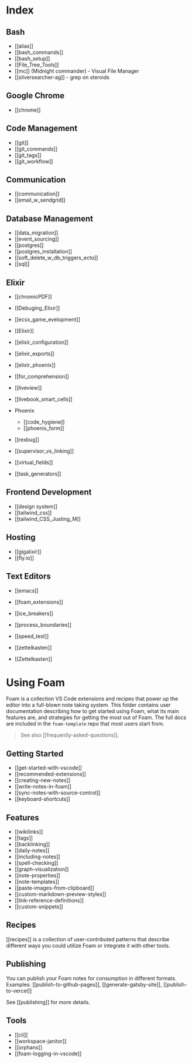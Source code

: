 # Index

## Bash
- [[alias]]
- [[bash_commands]]
- [[bash_setup]]
- [[File_Tree_Tools]]
- [[mc]] (Midnight commander) - Visual File Manager
- [[silversearcher-ag]] - grep on steroids

## Google Chrome
- [[chrome]]

## Code Management
- [[git]]
- [[git_commands]]
- [[git_tags]]
- [[git_workflow]]

## Communication
- [[communication]]
- [[email_w_sendgrid]]

## Database Management
- [[data_migration]]
- [[event_sourcing]]
- [[postgres]]
- [[postgres_installation]]
- [[soft_delete_w_db_triggers_ecto]]
- [[sql]]

## Elixir
- [[chromicPDF]]
  
- [[Debuging_Elixir]]
- [[ecsx_game_evelopment]]
- [[Elixir]]
- [[elixir_configuration]]
- [[elixir_exports]]
- [[elixir_phoenix]]
- [[for_comprehension]]
- [[liveview]]
- [[livebook_smart_cells]]
- Phoenix
  - [[code_hygiene]]
  - [[phoenix_form]]
- [[rexbug]]
- [[supervisor_vs_linking]]
- [[virtual_fields]]
- [[task_generators]]


## Frontend Development
- [[design system]]
- [[tailwind_css]]
- [[tailwind_CSS_Justing_M]]

## Hosting
- [[gigalixir]]
- [[fly.io]]

## Text Editors
- [[emacs]]
- [[foam_extensions]]
- [[ice_breakers]]

- [[process_boundaries]]
- [[speed_test]]
- [[zettelkasten]]
- [[Zettelkasten]]



# Using Foam

Foam is a collection VS Code extensions and recipes that power up the editor
into a full-blown note taking system. This folder contains user documentation
describing how to get started using Foam, what its main features are, and
strategies for getting the most out of Foam. The full docs are included in the
`foam-template` repo that most users start from.

> See also [[frequently-asked-questions]].

## Getting Started

- [[get-started-with-vscode]]
- [[recommended-extensions]]
- [[creating-new-notes]]
- [[write-notes-in-foam]]
- [[sync-notes-with-source-control]]
- [[keyboard-shortcuts]]

## Features

- [[wikilinks]]
- [[tags]]
- [[backlinking]]
- [[daily-notes]]
- [[including-notes]]
- [[spell-checking]]
- [[graph-visualization]]
- [[note-properties]]
- [[note-templates]]
- [[paste-images-from-clipboard]]
- [[custom-markdown-preview-styles]]
- [[link-reference-definitions]]
- [[custom-snippets]]

## Recipes

[[recipes]] is a collection of user-contributed patterns that describe different ways you could utilize Foam or integrate it with other tools.

## Publishing

You can publish your Foam notes for consumption in different formats.
Examples: [[publish-to-github-pages]], [[generate-gatsby-site]], [[publish-to-vercel]]

See [[publishing]] for more details.

## Tools

- [[cli]]
- [[workspace-janitor]]
- [[orphans]]
- [[foam-logging-in-vscode]]

